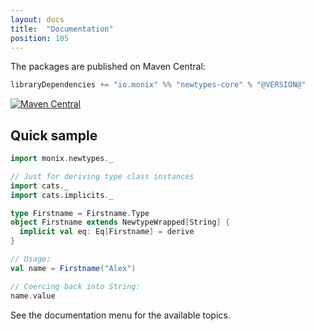 ```yaml
---
layout: docs
title:  "Documentation"
position: 105
---
```


The packages are published on Maven Central:

```scala
libraryDependencies += "io.monix" %% "newtypes-core" % "@VERSION@"
```

[![Maven Central](https://maven-badges.herokuapp.com/maven-central/io.monix/newtypes-core_2.13/badge.svg)](https://maven-badges.herokuapp.com/maven-central/io.monix/newtypes-core_2.13)

## Quick sample

```scala mdoc:silent
import monix.newtypes._

// Just for deriving type class instances
import cats._
import cats.implicits._

type Firstname = Firstname.Type
object Firstname extends NewtypeWrapped[String] {
  implicit val eq: Eq[Firstname] = derive
}

// Usage:
val name = Firstname("Alex")

// Coercing back into String:
name.value
```

See the documentation menu for the available topics.
